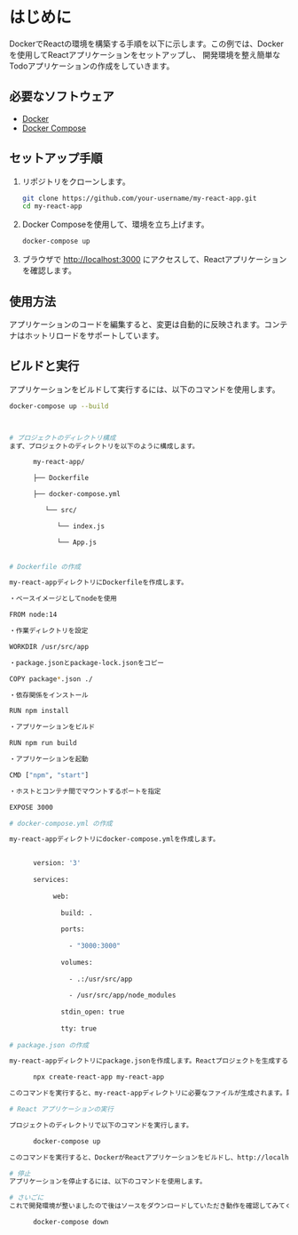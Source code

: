 # はじめに
DockerでReactの環境を構築する手順を以下に示します。この例では、Dockerを使用してReactアプリケーションをセットアップし、
開発環境を整え簡単なTodoアプリケーションの作成をしていきます。

## 必要なソフトウェア

- [Docker](https://www.docker.com/)
- [Docker Compose](https://docs.docker.com/compose/)

## セットアップ手順

1. リポジトリをクローンします。

    ```bash
    git clone https://github.com/your-username/my-react-app.git
    cd my-react-app
    ```

2. Docker Composeを使用して、環境を立ち上げます。

    ```bash
    docker-compose up
    ```

3. ブラウザで [http://localhost:3000](http://localhost:3000) にアクセスして、Reactアプリケーションを確認します。

## 使用方法

アプリケーションのコードを編集すると、変更は自動的に反映されます。コンテナはホットリロードをサポートしています。

## ビルドと実行

アプリケーションをビルドして実行するには、以下のコマンドを使用します。

```bash
docker-compose up --build



# プロジェクトのディレクトリ構成
まず、プロジェクトのディレクトリを以下のように構成します。

      my-react-app/

      ├── Dockerfile

      ├── docker-compose.yml

         └── src/

            └── index.js

            └── App.js

    
# Dockerfile の作成

my-react-appディレクトリにDockerfileを作成します。

・ベースイメージとしてnodeを使用

FROM node:14

・作業ディレクトリを設定

WORKDIR /usr/src/app

・package.jsonとpackage-lock.jsonをコピー

COPY package*.json ./

・依存関係をインストール

RUN npm install

・アプリケーションをビルド

RUN npm run build

・アプリケーションを起動

CMD ["npm", "start"]

・ホストとコンテナ間でマウントするポートを指定

EXPOSE 3000

# docker-compose.yml の作成

my-react-appディレクトリにdocker-compose.ymlを作成します。


      version: '3'
   
      services:
   
           web:
     
             build: .
       
             ports:
       
               - "3000:3000"
       
             volumes:
       
               - .:/usr/src/app
         
               - /usr/src/app/node_modules
       
             stdin_open: true
       
             tty: true
       
# package.json の作成

my-react-appディレクトリにpackage.jsonを作成します。Reactプロジェクトを生成するには、以下のコマンドを使用します。

      npx create-react-app my-react-app

このコマンドを実行すると、my-react-appディレクトリに必要なファイルが生成されます。既にcreate-react-appを実行している場合は、package.jsonの内容を確認して、そのまま利用できます。

# React アプリケーションの実行

プロジェクトのディレクトリで以下のコマンドを実行します。

      docker-compose up

このコマンドを実行すると、DockerがReactアプリケーションをビルドし、http://localhost:3000 でアクセスできるようになります。

# 停止
アプリケーションを停止するには、以下のコマンドを使用します。

# さいごに
これで開発環境が整いましたので後はソースをダウンロードしていただき動作を確認してみてください。

      docker-compose down
